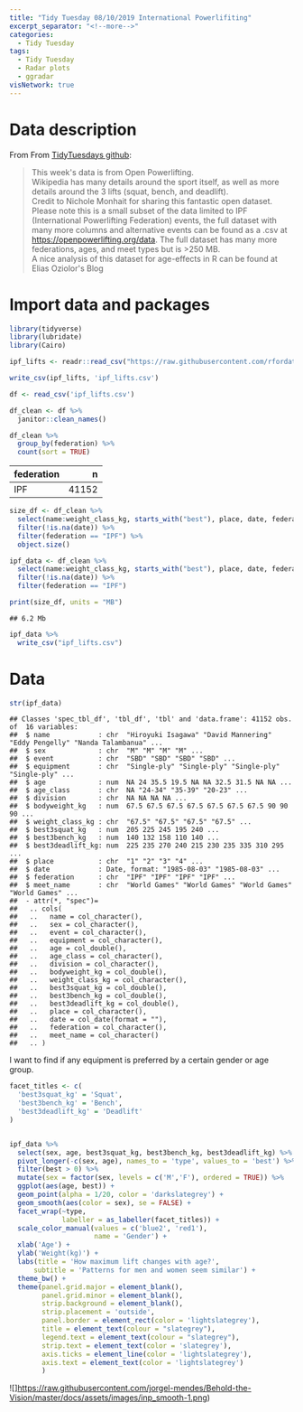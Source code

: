 ```yaml
---
title: "Tidy Tuesday 08/10/2019 International Powerlifiting"
excerpt_separator: "<!--more-->"
categories:
  - Tidy Tuesday
tags:
  - Tidy Tuesday
  - Radar plots
  - ggradar
visNetwork: true
---
```


# Data description

From From [TidyTuesdays github](https://github.com/rfordatascience/tidytuesday/tree/master/data/2019/2019-10-08):

>This week's data is from Open Powerlifting.   
>Wikipedia has many details around the sport itself, as well as more details around the 3 lifts (squat, bench, and deadlift).    
>Credit to Nichole Monhait for sharing this fantastic open dataset. Please note this is a small subset of the data limited to IPF (International Powerlifting Federation) events, the full dataset with many more columns and alternative events can be found as a .csv at https://openpowerlifting.org/data. The full dataset has many more federations, ages, and meet types but is >250 MB.    
>A nice analysis of this dataset for age-effects in R can be found at Elias Oziolor's Blog

# Import data and packages

``` r
library(tidyverse)
library(lubridate)
library(Cairo)

ipf_lifts <- readr::read_csv("https://raw.githubusercontent.com/rfordatascience/tidytuesday/master/data/2019/2019-10-08/ipf_lifts.csv")

write_csv(ipf_lifts, 'ipf_lifts.csv')

df <- read_csv('ipf_lifts.csv')

df_clean <- df %>% 
  janitor::clean_names()

df_clean %>% 
  group_by(federation) %>% 
  count(sort = TRUE)
```

<div class="kable-table">

| federation |     n |
| :--------- | ----: |
| IPF        | 41152 |

</div>

``` r
size_df <- df_clean %>% 
  select(name:weight_class_kg, starts_with("best"), place, date, federation, meet_name)  %>% 
  filter(!is.na(date)) %>% 
  filter(federation == "IPF") %>% 
  object.size()

ipf_data <- df_clean %>% 
  select(name:weight_class_kg, starts_with("best"), place, date, federation, meet_name)  %>% 
  filter(!is.na(date)) %>% 
  filter(federation == "IPF")

print(size_df, units = "MB")
```

    ## 6.2 Mb

``` r
ipf_data %>% 
  write_csv("ipf_lifts.csv")
```

# Data

``` r
str(ipf_data)
```

    ## Classes 'spec_tbl_df', 'tbl_df', 'tbl' and 'data.frame': 41152 obs. of  16 variables:
    ##  $ name            : chr  "Hiroyuki Isagawa" "David Mannering" "Eddy Pengelly" "Nanda Talambanua" ...
    ##  $ sex             : chr  "M" "M" "M" "M" ...
    ##  $ event           : chr  "SBD" "SBD" "SBD" "SBD" ...
    ##  $ equipment       : chr  "Single-ply" "Single-ply" "Single-ply" "Single-ply" ...
    ##  $ age             : num  NA 24 35.5 19.5 NA NA 32.5 31.5 NA NA ...
    ##  $ age_class       : chr  NA "24-34" "35-39" "20-23" ...
    ##  $ division        : chr  NA NA NA NA ...
    ##  $ bodyweight_kg   : num  67.5 67.5 67.5 67.5 67.5 67.5 67.5 90 90 90 ...
    ##  $ weight_class_kg : chr  "67.5" "67.5" "67.5" "67.5" ...
    ##  $ best3squat_kg   : num  205 225 245 195 240 ...
    ##  $ best3bench_kg   : num  140 132 158 110 140 ...
    ##  $ best3deadlift_kg: num  225 235 270 240 215 230 235 335 310 295 ...
    ##  $ place           : chr  "1" "2" "3" "4" ...
    ##  $ date            : Date, format: "1985-08-03" "1985-08-03" ...
    ##  $ federation      : chr  "IPF" "IPF" "IPF" "IPF" ...
    ##  $ meet_name       : chr  "World Games" "World Games" "World Games" "World Games" ...
    ##  - attr(*, "spec")=
    ##   .. cols(
    ##   ..   name = col_character(),
    ##   ..   sex = col_character(),
    ##   ..   event = col_character(),
    ##   ..   equipment = col_character(),
    ##   ..   age = col_double(),
    ##   ..   age_class = col_character(),
    ##   ..   division = col_character(),
    ##   ..   bodyweight_kg = col_double(),
    ##   ..   weight_class_kg = col_character(),
    ##   ..   best3squat_kg = col_double(),
    ##   ..   best3bench_kg = col_double(),
    ##   ..   best3deadlift_kg = col_double(),
    ##   ..   place = col_character(),
    ##   ..   date = col_date(format = ""),
    ##   ..   federation = col_character(),
    ##   ..   meet_name = col_character()
    ##   .. )

I want to find if any equipment is preferred by a certain gender or age
group.

``` r
facet_titles <- c(
  'best3squat_kg' = 'Squat',
  'best3bench_kg' = 'Bench',
  'best3deadlift_kg' = 'Deadlift'
)


ipf_data %>% 
  select(sex, age, best3squat_kg, best3bench_kg, best3deadlift_kg) %>% 
  pivot_longer(-c(sex, age), names_to = 'type', values_to = 'best') %>% 
  filter(best > 0) %>% 
  mutate(sex = factor(sex, levels = c('M','F'), ordered = TRUE)) %>% 
  ggplot(aes(age, best)) +
  geom_point(alpha = 1/20, color = 'darkslategrey') +
  geom_smooth(aes(color = sex), se = FALSE) +
  facet_wrap(~type,
             labeller = as_labeller(facet_titles)) +
  scale_color_manual(values = c('blue2', 'red1'),
                     name = 'Gender') +
  xlab('Age') +
  ylab('Weight(kg)') +
  labs(title = 'How maximum lift changes with age?',
      subtitle = 'Patterns for men and women seem similar') + 
  theme_bw() + 
  theme(panel.grid.major = element_blank(),
        panel.grid.minor = element_blank(),
        strip.background = element_blank(),
        strip.placement = 'outside',
        panel.border = element_rect(color = 'lightslategrey'),
        title = element_text(colour = "slategrey"),
        legend.text = element_text(colour = "slategrey"),
        strip.text = element_text(color = 'slategrey'),
        axis.ticks = element_line(color = 'lightslategrey'),
        axis.text = element_text(color = 'lightslategrey')
        )
```

![]https://raw.githubusercontent.com/jorgel-mendes/Behold-the-Vision/master/docs/assets/images/inp_smooth-1.png)<!-- -->

